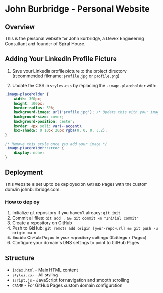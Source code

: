 # John Burbridge - Personal Website

## Overview
This is the personal website for John Burbridge, a DevEx Engineering Consultant and founder of Spiral House.

## Adding Your LinkedIn Profile Picture

1. Save your LinkedIn profile picture to the project directory (recommended filename: `profile.jpg` or `profile.png`)

2. Update the CSS in `styles.css` by replacing the `.image-placeholder` with:

```css
.image-placeholder {
    width: 300px;
    height: 300px;
    border-radius: 50%;
    background-image: url('profile.jpg'); /* Update this with your image filename */
    background-size: cover;
    background-position: center;
    border: 4px solid var(--accent);
    box-shadow: 0 10px 20px rgba(0, 0, 0, 0.2);
}

/* Remove this style once you add your image */
.image-placeholder::after {
    display: none;
}
```

## Deployment
This website is set up to be deployed on GitHub Pages with the custom domain johnburbridge.com.

### How to deploy
1. Initialize git repository if you haven't already: `git init`
2. Commit all files: `git add . && git commit -m "Initial commit"`
3. Create a repository on GitHub
4. Push to GitHub: `git remote add origin [your-repo-url] && git push -u origin main`
5. Enable GitHub Pages in your repository settings (Settings > Pages)
6. Configure your domain's DNS settings to point to GitHub Pages

## Structure
- `index.html` - Main HTML content
- `styles.css` - All styling
- `script.js` - JavaScript for navigation and smooth scrolling
- `CNAME` - For GitHub Pages custom domain configuration
